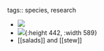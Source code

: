 tags:: species, research

- ![](https://peach-geographical-bat-397.mypinata.cloud/ipfs/QmRZc1ynMSL5srpRpK3euJ5sVdQaUN9g5C8E8rJXjM5qEt)
- ![](https://peach-geographical-bat-397.mypinata.cloud/ipfs/QmdWH1pB2NZg5UZ5vsABw1dPKTeRiRB3gnoCYAf7nWu69j){:height 442, :width 589}
- [[salads]] and [[stew]]